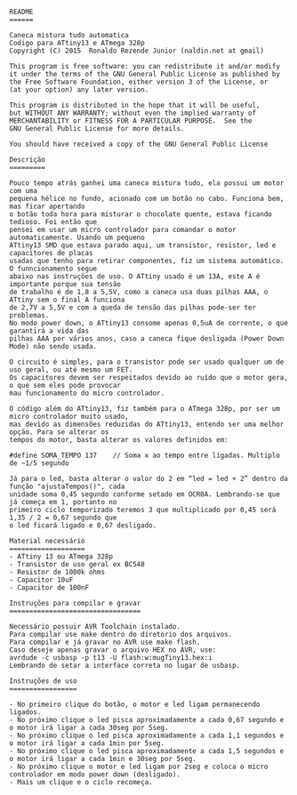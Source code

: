 
    README
    ======
	  
    Caneca mistura tudo automatica
    Codigo para ATtiny13 e ATmega 328p
    Copyright (C) 2015  Ronaldo Rezende Junior (naldin.net at gmail)

    This program is free software: you can redistribute it and/or modify
    it under the terms of the GNU General Public License as published by
    the Free Software Foundation, either version 3 of the License, or
    (at your option) any later version.

    This program is distributed in the hope that it will be useful,
    but WITHOUT ANY WARRANTY; without even the implied warranty of
    MERCHANTABILITY or FITNESS FOR A PARTICULAR PURPOSE.  See the
    GNU General Public License for more details.

    You should have received a copy of the GNU General Public License
    
    Descrição
    =========
    
    Pouco tempo atrás ganhei uma caneca mistura tudo, ela possui um motor com uma 
    pequena hélice no fundo, acionado com um botão no cabo. Funciona bem, mas ficar apertando 
    o botão toda hora para misturar o chocolate quente, estava ficando tedioso. Foi então que 
    pensei em usar um micro controlador para comandar o motor automaticamente. Usando um pequeno 
    ATtiny13 SMD que estava parado aqui, um transistor, resistor, led e capacitores de placas 
    usadas que tenho para retirar componentes, fiz um sistema automático. O funncionamento segue 
    abaixo nas instruções de uso. O ATtiny usado é um 13A, este A é importante porque sua tensão 
    de trabalho é de 1,8 a 5,5V, como a caneca usa duas pilhas AAA, o ATtiny sem o final A funciona 
    de 2,7V a 5,5V e com a queda de tensão das pilhas pode-ser ter problemas.
    No modo power down, o ATtiny13 consome apenas 0,5uA de corrente, o que garantirá a vida das 
    pilhas AAA por vários anos, caso a caneca fique desligada (Power Down Mode) não sendo usada.
    
    O circuito é simples, para o transistor pode ser usado qualquer um de uso geral, ou até mesmo um FET. 
    Os capacitores devem ser respeitados devido ao ruído que o motor gera, o que sem eles pode provocar 
    mau funcionamento do micro controlador.
    
    O código além do ATtiny13, fiz também para o ATmega 328p, por ser um micro controlador muito usado, 
    mas devido as dimensões reduzidas do ATtiny13, entendo ser uma melhor opção. Para se alterar os 
    tempos do motor, basta alterar os valores definidos em:
    
    #define SOMA_TEMPO 137    // Soma x ao tempo entre ligadas. Multiplo de ~1/5 segundo
    
    Já para o led, basta alterar o valor do 2 em “led = led + 2” dentro da função "ajustaTempos()", cada 
    unidade soma 0,45 segundo conforme setado em OCR0A. Lembrando-se que já começa em 1, portanto no 
    primeiro ciclo temporizado teremos 3 que multiplicado por 0,45 será 1,35 / 2 = 0,67 segundo que 
    o led ficará ligado e 0,67 desligado.
    
    Material necessário
    ===================
    - ATtiny 13 ou ATmega 328p
    - Transistor de uso geral ex BC548
    - Resistor de 1000k ohms
    - Capacitor 10uF
    - Capacitor de 100nF
    
    Instruções para compilar e gravar
    =================================
    
    Necessário possuir AVR Toolchain instalado.
    Para compilar use make dentro do diretorio dos arquivos.
    Para compilar e já gravar no AVR use make flash.
    Caso deseje apenas gravar o arquivo HEX no AVR, use:
    avrdude -c usbasp -p t13 -U flash:w:mugTiny13.hex:i
    Lembrando de setar a interface correta no lugar de usbasp.
    
    Instruções de uso
    =================
    
    - No primeiro clique do botão, o motor e led ligam permanecendo ligados.
    - No próximo clique o led pisca aproximadamente a cada 0,67 segundo e o motor irá ligar a cada 30seg por 5seg.
    - No próximo clique o led pisca aproximadamente a cada 1,1 segundos e o motor irá ligar a cada 1min por 5seg.
    - No próximo clique o led pisca aproximadamente a cada 1,5 segundos e o motor irá ligar a cada 1min e 30seg por 5seg.
    - No próximo clique o motor e led ligam por 2seg e coloca o micro controlador em modo power down (desligado).
    - Mais um clique e o ciclo recomeça.
